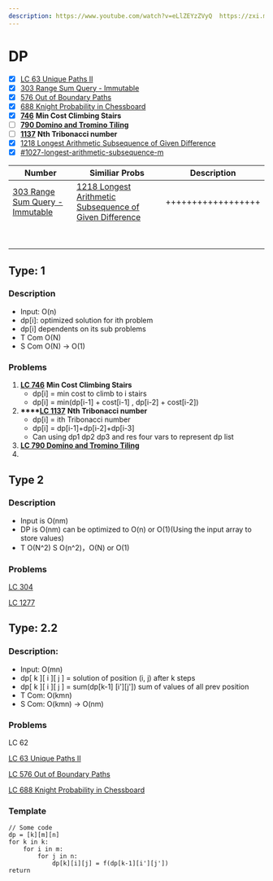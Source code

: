 ```yaml
---
description: https://www.youtube.com/watch?v=eLlZEYzZVyQ  https://zxi.mytechroad.com/blog/
---
```


# DP

* [x] [LC 63 Unique Paths II](by-number/50-100.md#63.-unique-paths-ii)
* [x] [303 Range Sum Query - Immutable](by-number/300-350.md#303-range-sum-query-immutable-easy)
* [x] [576 Out of Boundary Paths](by-number/550-600.md#576.-out-of-boundary-paths)
* [x] [688 Knight Probability in Chessboard](by-number/650-700.md#688.-knight-probability-in-chessboard)
* [x] [**746**](by-number/700-750.md#746-min-cost-climbing-stairs) **Min Cost Climbing Stairs**
* [ ] [**790 Domino and Tromino Tiling**](by-number/750-800.md#790-domino-and-tromino-tiling)
* [ ] [**1137**](by-number/1100-1150.md#1137-n-th-tribonacci-number) **Nth Tribonacci number**
* [x] [1218 Longest Arithmetic Subsequence of Given Difference](by-number/1200-1250.md#1218-longest-arithmetic-subsequence-of-given-difference-medium)
* [x] [#1027-longest-arithmetic-subsequence-m](by-number/1000-1050.md#1027-longest-arithmetic-subsequence-m "mention")

| Number                                                                                     | Similiar Probs                                                                                                                                   | Description        |
| ------------------------------------------------------------------------------------------ | ------------------------------------------------------------------------------------------------------------------------------------------------ | ------------------ |
| [303 Range Sum Query - Immutable](by-number/300-350.md#303-range-sum-query-immutable-easy) | [1218 Longest Arithmetic Subsequence of Given Difference](by-number/1200-1250.md#1218-longest-arithmetic-subsequence-of-given-difference-medium) | ++++++++++++++++++ |
|                                                                                            |                                                                                                                                                  |                    |
|                                                                                            |                                                                                                                                                  |                    |
|                                                                                            |                                                                                                                                                  |                    |
|                                                                                            |                                                                                                                                                  |                    |
|                                                                                            |                                                                                                                                                  |                    |
|                                                                                            |                                                                                                                                                  |                    |
|                                                                                            |                                                                                                                                                  |                    |
|                                                                                            |                                                                                                                                                  |                    |

## Type: 1

### Description

* Input: O(n)
* dp\[i]: optimized solution for ith problem
* dp\[i] dependents on its sub problems
* T Com O(N)
* S Com O(N) -> O(1)

### Problems

1. [**LC 746**](by-number/700-750.md#746-min-cost-climbing-stairs) **Min Cost Climbing Stairs**
   * dp\[i] = min cost to climb to i stairs
   * dp\[i] = min(dp\[i-1] + cost\[i-1] , dp\[i-2] + cost\[i-2])
2. **\*\*\*\***[**LC 1137**](by-number/1100-1150.md#1137-n-th-tribonacci-number) **Nth Tribonacci number**
   * dp\[i] = ith Tribonacci number
   * dp\[i] = dp\[i-1]+dp\[i-2]+dp\[i-3]
   * Can using dp1 dp2 dp3 and res four vars to represent dp list
3. [**LC 790 Domino and Tromino Tiling**](by-number/750-800.md#790-domino-and-tromino-tiling)
4.

## Type 2

### Description

* Input is O(nm)
* DP is O(nm) can be optimized to O(n) or O(1)(Using the input array to store values)
* T O(N^2) S O(n^2)，O(N) or O(1)

### Problems

[LC 304](by-number/300-350.md#304-range-sum-query-2d-immutable)

[LC 1277](by-number/1200-1250.md#1277-count-square-submatrices-with-all-ones-m)

####

####

## Type: 2.2

### Description:

* Input: O(mn)
* dp\[ k ]\[ i ]\[ j ] = solution of position (i, j) after k steps
* dp\[ k ]\[ i ]\[ j ] = sum(dp\[k-1] \[i']\[j']) sum of values of all prev position
* T Com: O(kmn)
* S Com: O(kmn) -> O(nm)

### Problems

LC 62

[LC 63 Unique Paths II](by-number/50-100.md#63.-unique-paths-ii)

[LC 576 Out of Boundary Paths](by-number/550-600.md#576.-out-of-boundary-paths)

[LC 688 Knight Probability in Chessboard](by-number/650-700.md#688.-knight-probability-in-chessboard)

### Template

```
// Some code
dp = [k][m][n]
for k in k:
    for i in m:
        for j in n:
            dp[k][i][j] = f(dp[k-1][i'][j'])
return 
```
